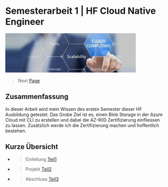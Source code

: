 # Semesterarbeit 1 | HF Cloud Native Engineer

![Titelbild](Titelbild.jpg)

> Next [Page](/Semesterarbeit1/Sites/Teil%20-%201%20Einleitung.md)

## Zusammenfassung

In dieser Arbeit wird mein Wissen des ersten Semester dieser HF Ausbildung getestet. Das Grobe Ziel ist es, einen Blob Storage in der Azure Cloud mit CLI zu erstellen und dabei die AZ-900 Zertifizierung einfliessen zu lassen. Zusätzlich werde ich die Zertifizierung machen und hoffentlich bestehen.

## Kurze Übersicht

- > Einleitung [Teil1](/Semesterarbeit1/Sites/Teil%20-%201%20Einleitung.md)
- > Projekt [Teil2](/Semesterarbeit1/Sites/Teil%20-%202%20Projekt.md)
- > Abschluss [Teil3](/Semesterarbeit1/Sites/Teil%20-%203%20Abschluss.md)




